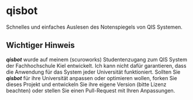# qisbot
Schnelles und einfaches Auslesen des Notenspiegels von QIS Systemen.

## Wichtiger Hinweis
***qisbot*** wurde auf meinem (scuroworks) Studentenzugang zum QIS System der Fachhochschule Kiel entwickelt.
Ich kann nicht dafür garantieren, dass die Anwendung für das System jeder Universität funktioniert. Sollten
Sie ***qisbot*** für ihre Universität anpassen oder optimieren wollen, forken Sie dieses Projekt und entwickeln
Sie ihre eigene Version (bitte Lizenz beachten) oder stellen Sie einen Pull-Request mit Ihren Anpassungen.
